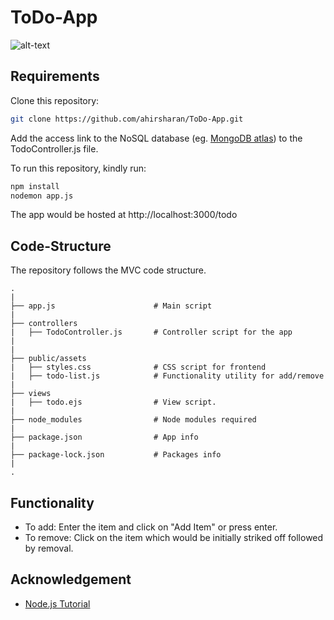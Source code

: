 # ToDo-App
![alt-text](https://i.ibb.co/6rdn73Y/Screen-Shot-2020-05-25-at-7-17-38-PM.png)

## Requirements
Clone this repository:

```bash
git clone https://github.com/ahirsharan/ToDo-App.git
```

Add the access link to the NoSQL database (eg. [MongoDB atlas](https://mlab.com/login/)) to the TodoController.js file.

To run this repository, kindly run:
```bash
npm install
nodemon app.js
```
The app would be hosted at http://localhost:3000/todo

## Code-Structure
The repository follows the MVC code structure.

```
.
|  
├── app.js                      # Main script
|
├── controllers           
|   ├── TodoController.js       # Controller script for the app
|
|
├── public/assets                     
|   ├── styles.css              # CSS script for frontend
|   ├── todo-list.js            # Functionality utility for add/remove
|  
├── views           
|   ├── todo.ejs                # View script. 
|
├── node_modules                # Node modules required      
|
├── package.json                # App info     
|   
├── package-lock.json           # Packages info
|
.
```
## Functionality
- To add: Enter the item and click on "Add Item" or press enter.
- To remove: Click on the item which would be initially striked off followed by removal.

## Acknowledgement
- [Node.js Tutorial](https://www.youtube.com/playlist?list=PL4cUxeGkcC9gcy9lrvMJ75z9maRw4byYp) 

